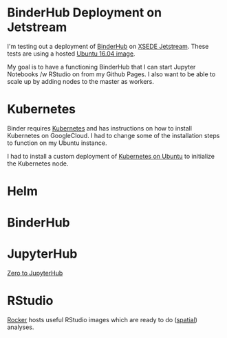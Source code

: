 # BinderHub Deployment on Jetstream

I'm testing out a deployment of [BinderHub](https://binderhub.readthedocs.io/en/latest/) on [XSEDE Jetstream](https://use.jetstream-cloud.org/application/help). These tests are using a hosted [Ubuntu 16.04 image](https://use.jetstream-cloud.org/application/images/107).

My goal is to have a functioning BinderHub that I can start Jupyter Notebooks /w RStudio on from my Github Pages. I also want to be able to scale up by adding nodes to the master as workers.

# Kubernetes

Binder requires [Kubernetes](https://kubernetes.io/docs/tasks/tools/install-kubectl/) and has instructions on how to install Kubernetes on GoogleCloud. I had to change some of the installation steps to function on my Ubuntu instance.

I had to install a custom deployment of [Kubernetes on Ubuntu](https://kubernetes.io/docs/getting-started-guides/ubuntu/) to initialize the Kubernetes node.

# Helm



# BinderHub


# JupyterHub

[Zero to JupyterHub](https://zero-to-jupyterhub.readthedocs.io/en/latest/index.html)


# RStudio

[Rocker](https://hub.docker.com/u/rocker/) hosts useful RStudio images which are ready to do ([spatial](https://hub.docker.com/r/rocker/geospatial/)) analyses. 
